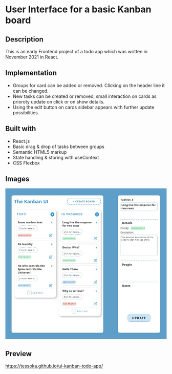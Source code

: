 # User Interface for a basic Kanban board

## Description

This is an early Frontend project of a todo app which was written in November 2021 in React.

## Implementation

- Groups for card can be added or removed. Clicking on the header line it can be changed.
- New tasks can be created or removed, small interaction on cards as prioroty update on click or on show details.
- Using the edit button on cards sidebar appears with further update possibilities.

## Built with
- React.js
- Basic drag & drop of tasks between groups
- Semantic HTML5 markup
- State handling & storing with useContext
- CSS Flexbox

## Images
![ui-kamban-todo-app](https://github.com/tessoka/ui-kanban-todo-app/blob/eb839860619bf43134aabc6950dbc7595d9dac44/Main.jpg)

## Preview
https://tessoka.github.io/ui-kanban-todo-app/
